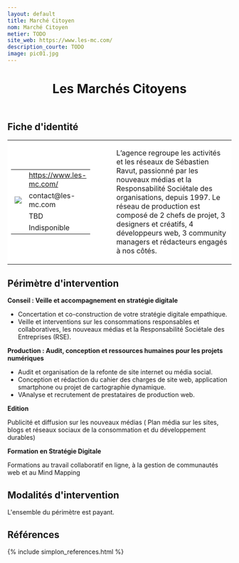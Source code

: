 ```yaml
---
layout: default
title: Marché Citoyen
nom: Marché Citoyen
metier: TODO
site_web: https://www.les-mc.com/
description_courte: TODO
image: pic01.jpg
---
```


<header>
	<h1> Les Marchés Citoyens </h1>
</header>

<div class="main">
	<h2> Fiche d'identité </h2>
	<table style="border-collapse: collapse;">
		<tr style="border: none; background-color:#FFFFFF;">
			<td style="border: none; background-color:#FFFFFF;width:20%;height:80%;">
				<div class="fiche_contact" style="">
					<table style="border-collapse: collapse;">
						<tr class="site_web" style="border: none; background-color:#FFFFFF;">
							<td style="border: none;">
								<img src="" class="fiche_icone"/>
							</td>
							<td style="border: none;">
								<a href="https://simplon.co"> https://www.les-mc.com/ </a>
							</td>
						</tr>
						<tr class="contact" style="border: none; background-color:#FFFFFF;">
							<td style="border: none;display: table-cell;">
								<img src="{{site.url}}{{site.baseurl}}/images/email_icon.png" class="image" style="max-width:150%;vertical-align: middle;"/>
							</td>
							<td style="border: none;">
								contact@les-mc.com
							</td>
						</tr>
						<tr class="telephone" style="border: none; background-color:#FFFFFF;">
							<td style="border: none;">
								<img src="" class="fiche_icone"/>
							</td>
							<td style="border: none;">
								TBD
							</td>
						</tr>
						<tr class="zone" style="border: none; background-color:#FFFFFF;">
							<td style="border: none;">
								<img src="" class="fiche_icone"/>
							</td>
							<td style="border: none;">
								Indisponible
							</td>
						</tr>
					</table>
				</div>
			</td>
			<td style="width:10%;"/>
			<td style="background-color:#FFFFFF; width:60%;">
				<div class="fiche_identite">
					<p style="font-weight:normal;">
					L’agence regroupe les activités et les réseaux de Sébastien Ravut, passionné par les nouveaux médias et la Responsabilité Sociétale des organisations, depuis 1997. Le réseau de production est composé de 2 chefs de projet, 3 designers et créatifs, 4 développeurs web, 3 community managers et rédacteurs engagés à nos côtés.
					</p>
				</div>
			</td>
		</tr>
	</table>
	<div class="perimetre_intervention">
		<h2> Périmètre d'intervention </h2>
		<strong> Conseil : Veille et accompagnement en stratégie digitale</strong>
		<ul>
		<li>Concertation et co-construction de votre stratégie digitale empathique.</li>
		<li>Veille et interventions sur les consommations responsables et collaboratives, les nouveaux médias et la Responsabilité Sociétale des Entreprises (RSE). </li></ul>
		<strong>Production : Audit, conception et ressources humaines  pour les projets numériques </strong>
		<ul>
		<li>Audit et organisation de la refonte de site internet ou média social.</li>
		<li>Conception et rédaction du cahier des charges de site web, application smartphone ou projet de cartographie dynamique.</li>
		<li>VAnalyse et recrutement de prestataires de production web. </li></ul>
		<strong>Edition</strong>
		<p>Publicité et diffusion sur les nouveaux médias ( Plan média sur les sites, blogs et réseaux sociaux de la consommation et du développement durables)</p>
		<strong>Formation en Stratégie Digitale</strong>
		<p>Formations au travail collaboratif en ligne, à la gestion de communautés web et  au Mind Mapping</p>
	<div class="modalite_intervention">
		<h2> Modalités d'intervention </h2>
		<p> L'ensemble du périmètre est payant. </p>
	</div>
</div>
<footer class="references">
	<h2> Références </h2>
	{% include simplon_references.html %}
</footer>

